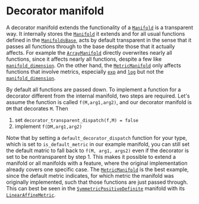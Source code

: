 # Decorator manifold

A decorator manifold extends the functionality of a [`Manifold`](@ref) is a transparent way.
It internally stores the [`Manifold`](@ref) it extends and for all usual functions
defined in the [`ManifoldsBase`](interface.md), acts by default transparent in the sense that it passes all functions through to the base despite those that it actually affects.
For example the [`ArrayManifold`](@ref) directly overwrites nearly all functions, since it affects nearly all functions, despite a few like [`manifold_dimension`](@ref). On the other hand, the [`MetricManifold`](@ref) only affects functions
that involve metrics, especially [`exp`](@ref) and [`log`](@ref) but not the [`manifold_dimension`](@ref).

By default all functions are passed down. To implement a function for a decorator
different from the internal manifold, two steps are required. Let's assume the function is called `f(M,arg1,arg2)`, and our decorator manifold is `DM` that decorates `M`. Then

1. set `decorator_transparent_dispatch(f,M) = false`
2. implement `f(DM,arg1,arg2)`

Notw that by setting a `default_decorator_dispatch` function for your type, which is set to `is_default_metric` in our example manifold, you can still set the default matric to fall back to `f(M, arg1, args2)` even if the decorator is set to be nontransparent by step 1.
This makes it possible to extend a manifold or all manifolds with a feature, where the original implementation already covers one specific case. The [`MetricManifold`](@ref) is the best example, since the default metric indicates, for which metric the manifold was originally implemented, such that those functions are just passed through.
This can best be seen in the [`SymmetricPositiveDefinite`](@ref) manifold with its [`LinearAffineMetric`](@ref).
